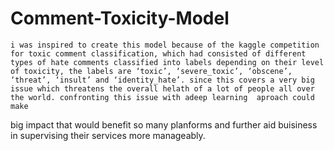 

# Comment-Toxicity-Model
    i was inspired to create this model because of the kaggle competition for toxic comment classification, which had consisted of different types of hate comments classified into labels depending on their level of toxicity, the labels are ‘toxic’, ‘severe_toxic’, ‘obscene’, ‘threat’, ‘insult’ and ‘identity_hate’. since this covers a very big issue which threatens the overall helath of a lot of people all over the world. confronting this issue with adeep learning  aproach could make 
big impact that would benefit so many planforms and further aid buisiness in supervising their services more manageably.
    

